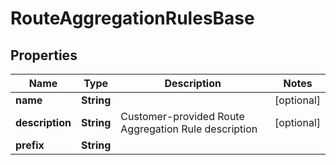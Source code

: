 

# RouteAggregationRulesBase


## Properties

| Name | Type | Description | Notes |
|------------ | ------------- | ------------- | -------------|
|**name** | **String** |  |  [optional] |
|**description** | **String** | Customer-provided Route Aggregation Rule description |  [optional] |
|**prefix** | **String** |  |  |



